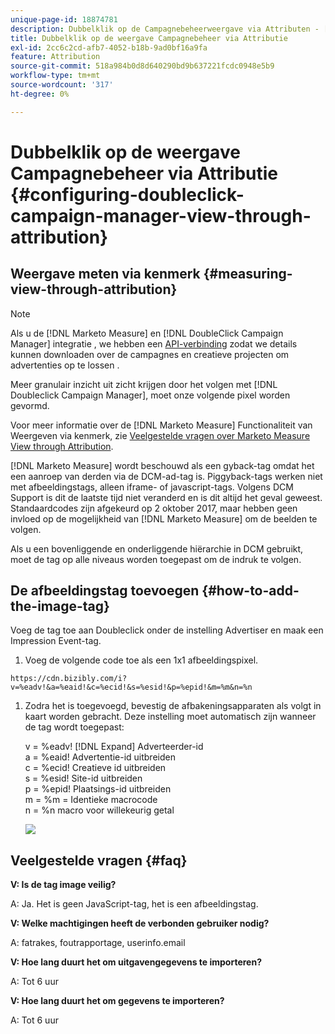 ```yaml
---
unique-page-id: 18874781
description: Dubbelklik op de Campagnebeheerweergave via Attributen - [!DNL Marketo Measure]
title: Dubbelklik op de weergave Campagnebeheer via Attributie
exl-id: 2cc6c2cd-afb7-4052-b18b-9ad0bf16a9fa
feature: Attribution
source-git-commit: 518a984b0d8d640290bd9b637221fcdc0948e5b9
workflow-type: tm+mt
source-wordcount: '317'
ht-degree: 0%

---
```


# Dubbelklik op de weergave Campagnebeheer via Attributie {#configuring-doubleclick-campaign-manager-view-through-attribution}

## Weergave meten via kenmerk {#measuring-view-through-attribution}

>[!NOTE]
>
>Als u de [!DNL Marketo Measure] en [!DNL DoubleClick Campaign Manager] integratie , we hebben een [API-verbinding](/help/api-connections/utilizing-marketo-measures-api-connections/integrated-ad-platforms.md#how-to-connect-ad-platforms) zodat we details kunnen downloaden over de campagnes en creatieve projecten om advertenties op te lossen .

Meer granulair inzicht uit zicht krijgen door het volgen met [!DNL Doubleclick Campaign Manager], moet onze volgende pixel worden gevormd.

Voor meer informatie over de [!DNL Marketo Measure] Functionaliteit van Weergeven via kenmerk, zie [Veelgestelde vragen over Marketo Measure View through Attribution](/help/advanced-marketo-measure-features/view-through-attribution/marketo-measure-view-through-attribution-faq.md).

[!DNL Marketo Measure] wordt beschouwd als een gyback-tag omdat het een aanroep van derden via de DCM-ad-tag is. Piggyback-tags werken niet met afbeeldingstags, alleen iframe- of javascript-tags. Volgens DCM Support is dit de laatste tijd niet veranderd en is dit altijd het geval geweest. Standaardcodes zijn afgekeurd op 2 oktober 2017, maar hebben geen invloed op de mogelijkheid van [!DNL Marketo Measure] om de beelden te volgen.

Als u een bovenliggende en onderliggende hiërarchie in DCM gebruikt, moet de tag op alle niveaus worden toegepast om de indruk te volgen.

## De afbeeldingstag toevoegen {#how-to-add-the-image-tag}

Voeg de tag toe aan Doubleclick onder de instelling Advertiser en maak een Impression Event-tag.

1. Voeg de volgende code toe als een 1x1 afbeeldingspixel.

`https://cdn.bizibly.com/i?v=%eadv!&a=%eaid!&c=%ecid!&s=%esid!&p=%epid!&m=%m&n=%n`

1. Zodra het is toegevoegd, bevestig de afbakeningsapparaten als volgt in kaart worden gebracht. Deze instelling moet automatisch zijn wanneer de tag wordt toegepast:

   v = %eadv! [!DNL Expand] Adverteerder-id\
   a = %eaid! Advertentie-id uitbreiden\
   c = %ecid! Creatieve id uitbreiden\
   s = %esid! Site-id uitbreiden\
   p = %epid! Plaatsings-id uitbreiden\
   m = %m = Identieke macrocode\
   n = %n macro voor willekeurig getal

   ![](assets/1.png)

## Veelgestelde vragen {#faq}

**V: Is de tag image veilig?**

A: Ja. Het is geen JavaScript-tag, het is een afbeeldingstag.

**V: Welke machtigingen heeft de verbonden gebruiker nodig?**

A: fatrakes, foutrapportage, userinfo.email

**V: Hoe lang duurt het om uitgavengegevens te importeren?**

A: Tot 6 uur

**V: Hoe lang duurt het om gegevens te importeren?**

A: Tot 6 uur
